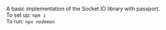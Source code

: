 A basic implementation of the Socket.IO library with passport. 
<br>
To set up: `npm i`
<br>
To run: `npx nodemon`
